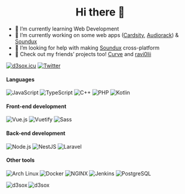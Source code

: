 <h1 align="center">Hi there 👋</h1>

- 🌱 I’m currently learning Web Development
- 🔭 I’m currently working on some web apps ([Cardsity](https://github.com/Cardsity), [Audiorack](https://github.com/Audiorack)) & [Soundux](https://github.com/D3SOX/Soundux)
- 🤔 I’m looking for help with making [Soundux](https://github.com/D3SOX/Soundux) cross-platform
- 💬 Check out my friends’ projects too! [Curve](https://github.com/Curve) and [ravi0lii](https://github.com/ravi0lii)


[![d3sox.icu](https://img.shields.io/badge/d3sox.icu-4285F4?logo=google-chrome&style=for-the-badge&logoColor=fff)](https://d3sox.icu/)
[![Twitter](https://img.shields.io/badge/Twitter-1DA1F2?logo=twitter&style=for-the-badge&logoColor=fff)](https://twitter.com/D3SOX)

#### Languages
![JavaScript](https://img.shields.io/badge/JavaScript-C2AD07?style=for-the-badge&logo=javascript&logoColor=fff)
![TypeScript](https://img.shields.io/badge/TypeScript-007ACC?style=for-the-badge&logo=typescript&logoColor=fff)
![C++](https://img.shields.io/badge/C%2B%2B-5C2D91?style=for-the-badge&logo=c%2B%2B&logoColor=fff)
![PHP](https://img.shields.io/badge/PHP-777BB4?style=for-the-badge&logo=php&logoColor=fff)
![Kotlin](https://img.shields.io/badge/Kotlin-0095D5?style=for-the-badge&logo=kotlin&logoColor=fff)

#### Front-end development
![Vue.js](https://img.shields.io/badge/Vue.js-4FC08D?style=for-the-badge&logo=vue.js&logoColor=fff)
![Vuetify](https://img.shields.io/badge/Vuetify-1867C0?style=for-the-badge&logo=vuetify&logoColor=fff)
![Sass](https://img.shields.io/badge/Sass-CC6699?style=for-the-badge&logo=sass&logoColor=fff)

#### Back-end development
![Node.js](https://img.shields.io/badge/node.js-339933?style=for-the-badge&logo=node.js&logoColor=fff)
![NestJS](https://img.shields.io/badge/NestJS-E0234E?style=for-the-badge&logo=nestjs&logoColor=fff)
![Laravel](https://img.shields.io/badge/Laravel-FF2D20?style=for-the-badge&logo=laravel&logoColor=fff)

#### Other tools
![Arch Linux](https://img.shields.io/badge/Arch%20Linux-1793D1?style=for-the-badge&logo=arch%20linux&logoColor=fff)
![Docker](https://img.shields.io/badge/Docker-2496ED?style=for-the-badge&logo=docker&logoColor=fff)
![NGINX](https://img.shields.io/badge/NGINX-269539?style=for-the-badge&logo=nginx&logoColor=fff)
![Jenkins](https://img.shields.io/badge/Jenkins-D24939?style=for-the-badge&logo=jenkins&logoColor=fff)
![PostgreSQL](https://img.shields.io/badge/PostgreSQL-336791?style=for-the-badge&logo=postgresql&logoColor=fff)

<p>
  <img align="left" src="https://github-readme-stats.vercel.app/api?username=D3SOX&show_icons=true&hide_border=true&theme=dark" alt="d3sox" />
  <img align="left" src="https://github-readme-stats.vercel.app/api/top-langs/?username=D3SOX&layout=compact&hide_border=true&theme=dark" alt="d3sox" />
</p>
